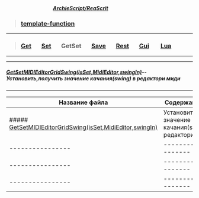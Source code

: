 ##### &nbsp;&nbsp;&nbsp;&nbsp;&nbsp;&nbsp;&nbsp;&nbsp;&nbsp;&nbsp;&nbsp;&nbsp;&nbsp;&nbsp;&nbsp;&nbsp;&nbsp;&nbsp;&nbsp;&nbsp;&nbsp;&nbsp;&nbsp;&nbsp;&nbsp;&nbsp;&nbsp;&nbsp;&nbsp;&nbsp;&nbsp;&nbsp;&nbsp;&nbsp;&nbsp;&nbsp;&nbsp;&nbsp;&nbsp;&nbsp;&nbsp;&nbsp;&nbsp;&nbsp;&nbsp;&nbsp;&nbsp;&nbsp;&nbsp;&nbsp;&nbsp;&nbsp;&nbsp;&nbsp;&nbsp;&nbsp;&nbsp;&nbsp;&nbsp;&nbsp;&nbsp;&nbsp;&nbsp;&nbsp;&nbsp;&nbsp;&nbsp;&nbsp;&nbsp;&nbsp;&nbsp;&nbsp;&nbsp;&nbsp;&nbsp;&nbsp;&nbsp;&nbsp;&nbsp;&nbsp;&nbsp;&nbsp;&nbsp;&nbsp;&nbsp;&nbsp;&nbsp;&nbsp;&nbsp;&nbsp;&nbsp;&nbsp;&nbsp;&nbsp;&nbsp;&nbsp;&nbsp;&nbsp;&nbsp;&nbsp;&nbsp;&nbsp;&nbsp;&nbsp;&nbsp;&nbsp;&nbsp;&nbsp;&nbsp;&nbsp;&nbsp;&nbsp;&nbsp;&nbsp;&nbsp;&nbsp;&nbsp;&nbsp;&nbsp;&nbsp;&nbsp;&nbsp;&nbsp;&nbsp;&nbsp;&nbsp;&nbsp;&nbsp;&nbsp;&nbsp;&nbsp;&nbsp;&nbsp;&nbsp;&nbsp;&nbsp;&nbsp;&nbsp;&nbsp;&nbsp;&nbsp;&nbsp;&nbsp;&nbsp;&nbsp;&nbsp;&nbsp;&nbsp;&nbsp;&nbsp;&nbsp;&nbsp;&nbsp;&nbsp;&nbsp;&nbsp;&nbsp;&nbsp;&nbsp;&nbsp;&nbsp;&nbsp;&nbsp;&nbsp;&nbsp;&nbsp;&nbsp;&nbsp;&nbsp;&nbsp;&nbsp;&nbsp;&nbsp;&nbsp;&nbsp;&nbsp;&nbsp;&nbsp;&nbsp;&nbsp;&nbsp;&nbsp;&nbsp;&nbsp;&nbsp;&nbsp;&nbsp;&nbsp;&nbsp;&nbsp;[***ArchieScript/ReaScrit***](https://github.com/ArchieScript/ReaScrit)


>### [template-function](https://github.com/ArchieScript/template-function)
-------------------------------------------

>###    [Get](https://github.com/ArchieScript/template-function/tree/master/template-function/Get)        &nbsp;&nbsp;&nbsp;&nbsp;&nbsp;           [Set](https://github.com/ArchieScript/template-function/tree/master/template-function/Set)        &nbsp;&nbsp;&nbsp;&nbsp;&nbsp;            GetSet                                                                                           &nbsp;&nbsp;&nbsp;&nbsp;&nbsp;           [Save](https://github.com/ArchieScript/template-function/tree/master/template-function/Save)      &nbsp;&nbsp;&nbsp;&nbsp;&nbsp;           [Rest](https://github.com/ArchieScript/template-function/tree/master/template-function/Rest)      &nbsp;&nbsp;&nbsp;&nbsp;&nbsp;           [Gui](https://github.com/ArchieScript/template-function/tree/master/template-function/Gui)        &nbsp;&nbsp;&nbsp;&nbsp;&nbsp;           [Lua](https://github.com/ArchieScript/template-function/tree/master/template-function/Lua)        &nbsp;&nbsp;&nbsp;&nbsp;&nbsp;                                                                                                                                                                 
---
- - - - - - - - - - - - - - - - - - - - - - - - - - - - - - - - - - - - - - - - - - - - - - - - - - - - - - - - - 


##### [GetSetMIDIEditorGridSwing(isSet,MidiEditor,swingIn)](https://github.com/ArchieScript/template-function/blob/master/template-function/GetSet/GetSetMIDIEditorGridSwing.lua)--Установить,получить значение качания(swing) в редактори миди

 ----------------------------
 
 

 
 
 
 
 
 
 
 
 
 
 


 
 

Название файла  | Содержание файла
----------------|----------------------
##### [GetSetMIDIEditorGridSwing(isSet,MidiEditor,swingIn)](https://github.com/ArchieScript/template-function/blob/master/template-function/GetSet/GetSetMIDIEditorGridSwing.lua)|Установить,получить значение качания(swing) в редактори миди
----------------|----------------------
----------------|----------------------
----------------|----------------------

